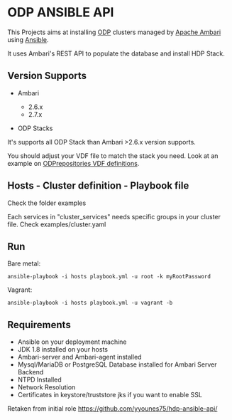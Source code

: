 # ODP ANSIBLE API

This Projects aims at installing [ODP](https://www.opensourcedataplatform.com) clusters
managed by [Apache Ambari](https://ambari.apache.org/) using [Ansible](https://www.ansible.com/).

It uses Ambari's REST API to populate the database and install HDP Stack.

## Version Supports

- Ambari
  *  2.6.x
  *  2.7.x


- ODP Stacks

It's supports all ODP Stack than Ambari >2.6.x version supports.

You should adjust your VDF file to match the stack you need.
Look at an example on [ODPrepositories VDF definitions](https://www.opensourcedataplatform.com).


## Hosts - Cluster definition - Playbook file

Check the folder examples

Each services in "cluster_services" needs specific groups in your cluster file. Check examples/cluster.yaml

## Run

Bare metal:

`ansible-playbook -i hosts playbook.yml -u root -k myRootPassword`

Vagrant:

`ansible-playbook -i hosts playbook.yml -u vagrant -b`

## Requirements

- Ansible on your deployment machine
- JDK 1.8 installed on your hosts
- Ambari-server and Ambari-agent installed
- Mysql/MariaDB or PostgreSQL Database installed for Ambari Server Backend
- NTPD Installed
- Network Resolution
- Certificates in keystore/truststore jks if you want to enable SSL

Retaken from initial role https://github.com/yyounes75/hdp-ansible-api/
